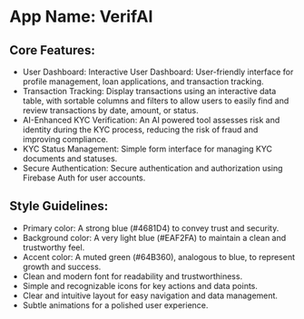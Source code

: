 # **App Name**: VerifAI

## Core Features:

- User Dashboard: Interactive User Dashboard: User-friendly interface for profile management, loan applications, and transaction tracking.
- Transaction Tracking: Display transactions using an interactive data table, with sortable columns and filters to allow users to easily find and review transactions by date, amount, or status.
- AI-Enhanced KYC Verification: An AI powered tool assesses risk and identity during the KYC process, reducing the risk of fraud and improving compliance.
- KYC Status Management: Simple form interface for managing KYC documents and statuses.
- Secure Authentication: Secure authentication and authorization using Firebase Auth for user accounts.

## Style Guidelines:

- Primary color: A strong blue (#4681D4) to convey trust and security.
- Background color: A very light blue (#EAF2FA) to maintain a clean and trustworthy feel.
- Accent color: A muted green (#64B360), analogous to blue, to represent growth and success.
- Clean and modern font for readability and trustworthiness.
- Simple and recognizable icons for key actions and data points.
- Clear and intuitive layout for easy navigation and data management.
- Subtle animations for a polished user experience.